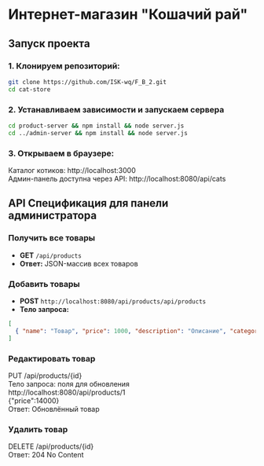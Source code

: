 # Интернет-магазин "Кошачий рай"

## Запуск проекта

### 1. Клонируем репозиторий:
```bash
git clone https://github.com/ISK-wq/F_B_2.git
cd cat-store
```

### 2. Устанавливаем зависимости и запускаем сервера
```bash
cd product-server && npm install && node server.js
cd ../admin-server && npm install && node server.js
```

### 3. Открываем в браузере:
Каталог котиков: http://localhost:3000  
Админ-панель доступна через API: http://localhost:8080/api/cats

## API Спецификация для панели администратора

### Получить все товары
- **GET** `/api/products`
- **Ответ:** JSON-массив всех товаров

### Добавить товары
- **POST** `http://localhost:8080/api/products/api/products`
- **Тело запроса:**
```json
[
  { "name": "Товар", "price": 1000, "description": "Описание", "categories": ["Категория1"] }
]
```

### Редактировать товар
PUT /api/products/{id}  
Тело запроса: поля для обновления  
http://localhost:8080/api/products/1  
{"price":14000}  
Ответ: Обновлённый товар  

### Удалить товар
DELETE /api/products/{id}  
Ответ: 204 No Content  
